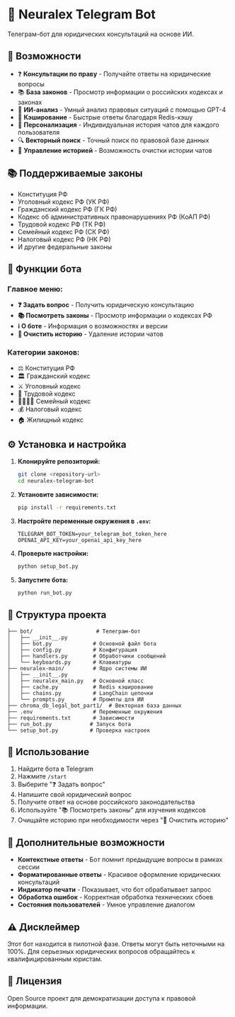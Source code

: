 # 🤖 Neuralex Telegram Bot

Телеграм-бот для юридических консультаций на основе ИИ.

## 🚀 Возможности

- ❓ **Консультации по праву** - Получайте ответы на юридические вопросы
- 📚 **База законов** - Просмотр информации о российских кодексах и законах
- 🧠 **ИИ-анализ** - Умный анализ правовых ситуаций с помощью GPT-4
- 💾 **Кэширование** - Быстрые ответы благодаря Redis-кэшу
- 👤 **Персонализация** - Индивидуальная история чатов для каждого пользователя
- 🔍 **Векторный поиск** - Точный поиск по правовой базе данных
- 🔄 **Управление историей** - Возможность очистки истории чатов

## 📚 Поддерживаемые законы

- Конституция РФ
- Уголовный кодекс РФ (УК РФ)
- Гражданский кодекс РФ (ГК РФ)
- Кодекс об административных правонарушениях РФ (КоАП РФ)
- Трудовой кодекс РФ (ТК РФ)
- Семейный кодекс РФ (СК РФ)
- Налоговый кодекс РФ (НК РФ)
- И другие федеральные законы

## 🎯 Функции бота

### Главное меню:
- **❓ Задать вопрос** - Получить юридическую консультацию
- **📚 Посмотреть законы** - Просмотр информации о кодексах РФ
- **ℹ️ О боте** - Информация о возможностях и версии
- **🔄 Очистить историю** - Удаление истории чатов

### Категории законов:
- ⚖️ Конституция РФ
- 🏛️ Гражданский кодекс
- ⚔️ Уголовный кодекс  
- 💼 Трудовой кодекс
- 👨‍👩‍👧‍👦 Семейный кодекс
- 💰 Налоговый кодекс
- 🏠 Жилищный кодекс

## ⚙️ Установка и настройка

1. **Клонируйте репозиторий:**
   ```bash
   git clone <repository-url>
   cd neuralex-telegram-bot
   ```

2. **Установите зависимости:**
   ```bash
   pip install -r requirements.txt
   ```

3. **Настройте переменные окружения в `.env`:**
   ```env
   TELEGRAM_BOT_TOKEN=your_telegram_bot_token_here
   OPENAI_API_KEY=your_openai_api_key_here
   ```

4. **Проверьте настройки:**
   ```bash
   python setup_bot.py
   ```

5. **Запустите бота:**
   ```bash
   python run_bot.py
   ```

## 🔧 Структура проекта

```
├── bot/                    # Телеграм-бот
│   ├── __init__.py
│   ├── bot.py             # Основной файл бота
│   ├── config.py          # Конфигурация
│   ├── handlers.py        # Обработчики сообщений
│   └── keyboards.py       # Клавиатуры
├── neuralex-main/         # Ядро системы ИИ
│   ├── __init__.py
│   ├── neuralex_main.py   # Основной класс
│   ├── cache.py           # Redis кэширование
│   ├── chains.py          # LangChain цепочки
│   └── prompts.py         # Промпты для ИИ
├── chroma_db_legal_bot_part1/  # Векторная база данных
├── .env                   # Переменные окружения
├── requirements.txt       # Зависимости
├── run_bot.py            # Запуск бота
└── setup_bot.py          # Проверка настроек
```

## 🤝 Использование

1. Найдите бота в Telegram 
2. Нажмите `/start`
3. Выберите "❓ Задать вопрос"
4. Напишите свой юридический вопрос
5. Получите ответ на основе российского законодательства
6. Используйте "📚 Посмотреть законы" для изучения кодексов
7. Очищайте историю при необходимости через "🔄 Очистить историю"

## 🔧 Дополнительные возможности

- **Контекстные ответы** - Бот помнит предыдущие вопросы в рамках сессии
- **Форматированные ответы** - Красивое оформление юридических консультаций
- **Индикатор печати** - Показывает, что бот обрабатывает запрос
- **Обработка ошибок** - Корректная обработка технических сбоев
- **Состояния пользователей** - Умное управление диалогом

## ⚠️ Дисклеймер

Этот бот находится в пилотной фазе. Ответы могут быть неточными на 100%. Для серьезных юридических вопросов обращайтесь к квалифицированным юристам.

## 📄 Лицензия

Open Source проект для демократизации доступа к правовой информации.